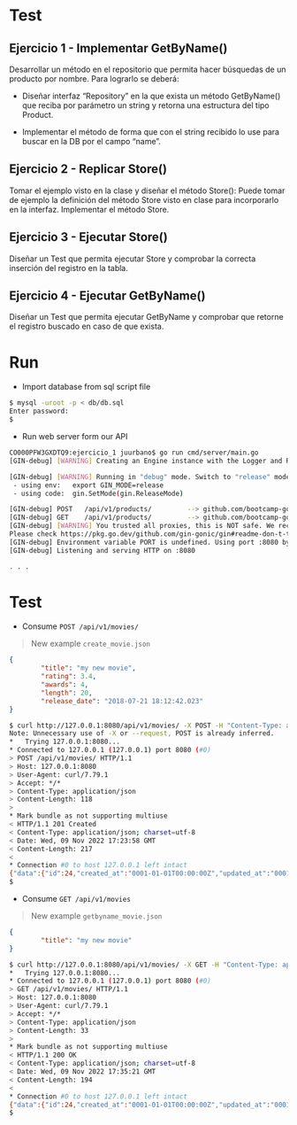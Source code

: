 # Test

## Ejercicio 1 - Implementar GetByName()
Desarrollar un método en el repositorio que permita hacer búsquedas de un producto por nombre. Para lograrlo se deberá:

-  Diseñar interfaz “Repository” en la que exista un método GetByName() que reciba por parámetro un string y retorna una estructura del tipo Product.

-  Implementar el método de forma que con el string recibido lo use para buscar en la DB por el campo “name”.



## Ejercicio 2 - Replicar Store()
Tomar el ejemplo visto en la clase y diseñar el método Store():
Puede tomar de ejemplo la definición del método Store visto en clase para incorporarlo en la interfaz.
Implementar el método Store.



## Ejercicio 3 - Ejecutar Store()
Diseñar un Test que permita ejecutar Store y comprobar la correcta inserción del registro en la tabla.

## Ejercicio 4 - Ejecutar GetByName()
Diseñar un Test que permita ejecutar GetByName y comprobar que retorne el registro buscado en caso de que exista. 

# Run

* Import database from sql script file

```bash
$ mysql -uroot -p < db/db.sql
Enter password:
$
```

* Run web server form our API

```bash
CO000PFW3GXDTQ9:ejercicio_1 juurbano$ go run cmd/server/main.go
[GIN-debug] [WARNING] Creating an Engine instance with the Logger and Recovery middleware already attached.

[GIN-debug] [WARNING] Running in "debug" mode. Switch to "release" mode in production.
 - using env:   export GIN_MODE=release
 - using code:  gin.SetMode(gin.ReleaseMode)

[GIN-debug] POST   /api/v1/products/         --> github.com/bootcamp-go/storage/cmd/server/handler.(*Product).Store.func1 (3 handlers)
[GIN-debug] GET    /api/v1/products/         --> github.com/bootcamp-go/storage/cmd/server/handler.(*Product).GetByName.func1 (3 handlers)
[GIN-debug] [WARNING] You trusted all proxies, this is NOT safe. We recommend you to set a value.
Please check https://pkg.go.dev/github.com/gin-gonic/gin#readme-don-t-trust-all-proxies for details.
[GIN-debug] Environment variable PORT is undefined. Using port :8080 by default
[GIN-debug] Listening and serving HTTP on :8080

. . .
```

# Test

* Consume `POST /api/v1/movies/`

> New example `create_movie.json`

```json
{
        "title": "my new movie",
        "rating": 3.4,
        "awards": 4,
        "length": 20,
        "release_date": "2018-07-21 18:12:42.023"
}
```

```bash
$ curl http://127.0.0.1:8080/api/v1/movies/ -X POST -H "Content-Type: application/json" -d @create_movie.json -vvv; echo "" | cat -e
Note: Unnecessary use of -X or --request, POST is already inferred.
*   Trying 127.0.0.1:8080...
* Connected to 127.0.0.1 (127.0.0.1) port 8080 (#0)
> POST /api/v1/movies/ HTTP/1.1
> Host: 127.0.0.1:8080
> User-Agent: curl/7.79.1
> Accept: */*
> Content-Type: application/json
> Content-Length: 118
>
* Mark bundle as not supporting multiuse
< HTTP/1.1 201 Created
< Content-Type: application/json; charset=utf-8
< Date: Wed, 09 Nov 2022 17:23:58 GMT
< Content-Length: 217
<
* Connection #0 to host 127.0.0.1 left intact
{"data":{"id":24,"created_at":"0001-01-01T00:00:00Z","updated_at":"0001-01-01T00:00:00Z","title":"my new movie","rating":3.4,"awards":4,"release_date":"2018-07-21 18:12:42.023","length":20,"genre_id":null},"code":201}$
$
```

* Consume `GET /api/v1/movies`

> New example `getbyname_movie.json`

```json
{
        "title": "my new movie"
}
```


```bash
$ curl http://127.0.0.1:8080/api/v1/movies/ -X GET -H "Content-Type: application/json" -d @getbyname_movie.json -vvv; echo "" | cat -e
*   Trying 127.0.0.1:8080...
* Connected to 127.0.0.1 (127.0.0.1) port 8080 (#0)
> GET /api/v1/movies/ HTTP/1.1
> Host: 127.0.0.1:8080
> User-Agent: curl/7.79.1
> Accept: */*
> Content-Type: application/json
> Content-Length: 33
>
* Mark bundle as not supporting multiuse
< HTTP/1.1 200 OK
< Content-Type: application/json; charset=utf-8
< Date: Wed, 09 Nov 2022 17:35:21 GMT
< Content-Length: 194
<
* Connection #0 to host 127.0.0.1 left intact
{"data":{"id":24,"created_at":"0001-01-01T00:00:00Z","updated_at":"0001-01-01T00:00:00Z","title":"my new movie","rating":3.4,"awards":4,"release_date":"","length":20,"genre_id":null},"code":200}$
$
```




